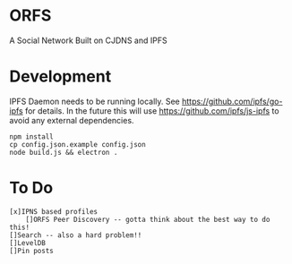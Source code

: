 # ORFS

A Social Network Built on CJDNS and IPFS

# Development

IPFS Daemon needs to be running locally. See https://github.com/ipfs/go-ipfs for details.
In the future this will use https://github.com/ipfs/js-ipfs to avoid any external dependencies.

    npm install
    cp config.json.example config.json
    node build.js && electron .


# To Do
	[x]IPNS based profiles
		[]ORFS Peer Discovery -- gotta think about the best way to do this!
	[]Search -- also a hard problem!!
	[]LevelDB
	[]Pin posts
